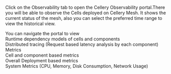 Click on the Observability tab to open the Cellery Observability portal.There you will be able to observe the Cells deployed on Cellery Mesh. It shows the current status of the mesh, also you can select the preferred time range to view the historical view.

You can navigate the portal to view  
Runtime dependency models of cells and components  
Distributed tracing (Request based latency analysis by each component)  
Metrics  
Cell and component based metrics  
Overall Deployment based metrics  
System Metrics (CPU, Memory, Disk Consumption, Network Usage)  